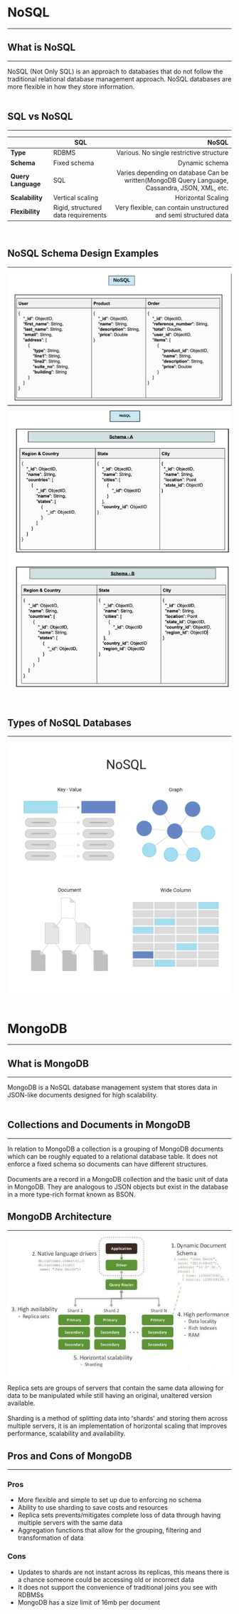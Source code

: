 # NoSQL
***
## What is NoSQL
***
NoSQL (Not Only SQL) is an approach to databases that do not follow the traditional relational database management approach. NoSQL databases are more flexible in how they store information.  
<br>
## SQL vs NoSQL
***

|                    | SQL                                 |                                                                                          NoSQL |
|--------------------|-------------------------------------|-----------------------------------------------------------------------------------------------:|
| **Type**           | RDBMS                               |                                                       Various. No single restrictive structure |
| **Schema**         | Fixed schema                        |                                                                                 Dynamic schema |
| **Query Language** | SQL                                 | Varies depending on database Can be written(MongoDB Query Language, Cassandra, JSON, XML, etc. |
| **Scalability**    | Vertical scaling                    |                                                                             Horizontal Scaling |
| **Flexibility**    | Rigid, structured data requirements |                               Very flexible, can contain unstructured and semi structured data |  
<br>

## NoSQL Schema Design Examples
***
![](NoSQL_Schema1.png)
![](NoSQL_Schema2.png)  

<br>

## Types of NoSQL Databases
***
![](NoSQL_Types.png)  
<br>


# MongoDB
***

## What is MongoDB
***
MongoDB is a NoSQL database management system that stores data in JSON-like documents designed for high scalability.  
<br>
## Collections and Documents in MongoDB
***
In relation to MongoDB a collection is a grouping of MongoDB documents which can be roughly equated to a relational database table. It does not enforce a fixed schema so documents can have different structures. <br>  
Documents are a record in a MongoDB collection and the basic unit of data in MongoDB. They are analogous to JSON objects but exist in the database in a more type-rich format known as BSON.
<br>

## MongoDB Architecture
***
![](MongoDB_architecture.png)

Replica sets are groups of servers that contain the same data allowing for data to be manipulated while still having an original, unaltered version available.  
<br>
Sharding is a method of splitting data into 'shards' and storing them across multiple servers, it is an implementation of horizontal scaling that improves performance, scalability and availability.

## Pros and Cons of MongoDB
***

### Pros

* More flexible and simple to set up due to enforcing no schema
* Ability to use sharding to save costs and resources
* Replica sets prevents/mitigates complete loss of data through having multiple servers with the same data
* Aggregation functions that allow for the grouping, filtering and transformation of data


### Cons

* Updates to shards are not instant across its replicas, this means there is a chance someone could be accessing old or incorrect data
* It does not support the convenience of traditional joins you see with RDBMSs
* MongoDB has a size limit of 16mb per document
